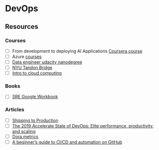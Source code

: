 # DevOps

## Resources

### Courses

* [ ] From development to deploying AI Applications [Coursera course](https://www.coursera.org/learn/developing-ai-applications-azure?edocomorp=cloud-technology-free-courses\&ranMID=40328\&ranEAID=SAyYsTvLiGQ\&ranSiteID=SAyYsTvLiGQ-5mbiyBSlx5ZNUizwFSi5cA\&siteID=SAyYsTvLiGQ-5mbiyBSlx5ZNUizwFSi5cA\&utm\_content=10\&utm\_medium=partners\&utm\_source=linkshare\&utm\_campaign=SAyYsTvLiGQ#syllabus)
* [ ] Azure [courses](https://docs.microsoft.com/en-us/learn/azure/)
* [ ] [Data engineer udacity nanodegree](https://www.udacity.com/course/data-engineer-nanodegree--nd027)
* [ ] [NYU Tandon Bridge](https://engineering.nyu.edu/academics/programs/nyu-tandon-bridge/)
* [ ] [Intro to cloud computing](https://www.udacity.com/course/intro-to-cloud-computing--ud080)

### Books

* [ ] [SRE Google Workbook](https://sre.google/workbook/table-of-contents/)

### Articles

* [ ] [Shipping to Production](https://blog.pragmaticengineer.com/shipping-to-production/)
* [ ] [The 2019 Accelerate State of DevOps: Elite performance, productivity, and scaling](https://cloud.google.com/blog/products/devops-sre/the-2019-accelerate-state-of-devops-elite-performance-productivity-and-scaling)
* [ ] [Dora metrics](https://www.leanix.net/en/wiki/vsm/dora-metrics)
* [ ] [A beginner’s guide to CI/CD and automation on GitHub](https://github.blog/2022-06-03-a-beginners-guide-to-ci-cd-and-automation-on-github/)
